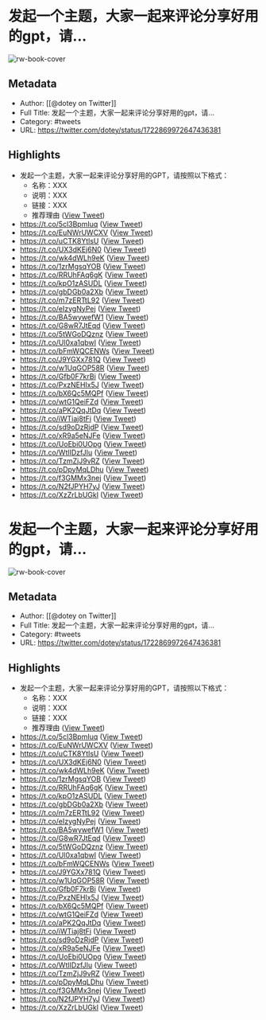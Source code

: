 # 发起一个主题，大家一起来评论分享好用的gpt，请...

![rw-book-cover](https://pbs.twimg.com/profile_images/561086911561736192/6_g58vEs.jpeg)

## Metadata
- Author: [[@dotey on Twitter]]
- Full Title: 发起一个主题，大家一起来评论分享好用的gpt，请...
- Category: #tweets
- URL: https://twitter.com/dotey/status/1722869972647436381

## Highlights
- 发起一个主题，大家一起来评论分享好用的GPT，请按照以下格式：
  - 名称：XXX
  - 说明：XXX
  - 链接：XXX
  - 推荐理由 ([View Tweet](https://twitter.com/dotey/status/1722869972647436381))
- https://t.co/5cl3BpmIuq ([View Tweet](https://twitter.com/dotey/status/1722881815642325381))
- https://t.co/EuNWrUWCXV ([View Tweet](https://twitter.com/dotey/status/1722888254079307864))
- https://t.co/uCTK8YtlsU ([View Tweet](https://twitter.com/dotey/status/1722888355531071644))
- https://t.co/UX3dKEj6N0 ([View Tweet](https://twitter.com/dotey/status/1722888413068542192))
- https://t.co/wk4dWLh9eK ([View Tweet](https://twitter.com/dotey/status/1723018431211966529))
- https://t.co/1zrMgsqYOB ([View Tweet](https://twitter.com/dotey/status/1723018547029246028))
- https://t.co/RRUhFAq6gK ([View Tweet](https://twitter.com/dotey/status/1723018628566483404))
- https://t.co/kpO1zASUDL ([View Tweet](https://twitter.com/dotey/status/1723018712221954126))
- https://t.co/gbDGb0a2Xb ([View Tweet](https://twitter.com/dotey/status/1723018801107640574))
- https://t.co/m7zERTtL92 ([View Tweet](https://twitter.com/dotey/status/1723019293686694304))
- https://t.co/eIzygNyPej ([View Tweet](https://twitter.com/dotey/status/1723019295611912452))
- https://t.co/BA5wywefW1 ([View Tweet](https://twitter.com/dotey/status/1723019297436373056))
- https://t.co/G8wR7JtEqd ([View Tweet](https://twitter.com/dotey/status/1723019299625849098))
- https://t.co/5tWGoDQznz ([View Tweet](https://twitter.com/dotey/status/1723019301827854822))
- https://t.co/Ul0xa1qbwI ([View Tweet](https://twitter.com/dotey/status/1723019303857873388))
- https://t.co/bFmWQCENWs ([View Tweet](https://twitter.com/dotey/status/1723019305749479619))
- https://t.co/J9YGXx781Q ([View Tweet](https://twitter.com/dotey/status/1723019307779563986))
- https://t.co/w1UqGOP58R ([View Tweet](https://twitter.com/dotey/status/1723064997725528345))
- https://t.co/Gfb0F7krBi ([View Tweet](https://twitter.com/dotey/status/1723065077614444608))
- https://t.co/PxzNEHIx5J ([View Tweet](https://twitter.com/dotey/status/1723092257035698615))
- https://t.co/bX6Qc5MQPf ([View Tweet](https://twitter.com/dotey/status/1723112637267906872))
- https://t.co/wtG1QeiFZd ([View Tweet](https://twitter.com/dotey/status/1723122422704967713))
- https://t.co/aPK2QqJtDq ([View Tweet](https://twitter.com/dotey/status/1723158730919870937))
- https://t.co/iWTiaj8tFi ([View Tweet](https://twitter.com/dotey/status/1723162456158056950))
- https://t.co/sd9oDzRjdP ([View Tweet](https://twitter.com/dotey/status/1723162901618233508))
- https://t.co/xR9a5eNJFe ([View Tweet](https://twitter.com/dotey/status/1723166627913515069))
- https://t.co/UoEbi0UOpg ([View Tweet](https://twitter.com/dotey/status/1723183535765209465))
- https://t.co/WtlIDzfJIu ([View Tweet](https://twitter.com/dotey/status/1723184057809355219))
- https://t.co/TzmZjJ9vRZ ([View Tweet](https://twitter.com/dotey/status/1723185694720270835))
- https://t.co/pDpyMqLDhu ([View Tweet](https://twitter.com/dotey/status/1723191869461372940))
- https://t.co/f3GMMx3nej ([View Tweet](https://twitter.com/dotey/status/1723208041481249101))
- https://t.co/N2fJPYH7yJ ([View Tweet](https://twitter.com/dotey/status/1723208267667472829))
- https://t.co/XzZrLbUGkl ([View Tweet](https://twitter.com/dotey/status/1723208370201494014))
# 发起一个主题，大家一起来评论分享好用的gpt，请...

![rw-book-cover](https://pbs.twimg.com/profile_images/561086911561736192/6_g58vEs.jpeg)

## Metadata
- Author: [[@dotey on Twitter]]
- Full Title: 发起一个主题，大家一起来评论分享好用的gpt，请...
- Category: #tweets
- URL: https://twitter.com/dotey/status/1722869972647436381

## Highlights
- 发起一个主题，大家一起来评论分享好用的GPT，请按照以下格式：
  - 名称：XXX
  - 说明：XXX
  - 链接：XXX
  - 推荐理由 ([View Tweet](https://twitter.com/dotey/status/1722869972647436381))
- https://t.co/5cl3BpmIuq ([View Tweet](https://twitter.com/dotey/status/1722881815642325381))
- https://t.co/EuNWrUWCXV ([View Tweet](https://twitter.com/dotey/status/1722888254079307864))
- https://t.co/uCTK8YtlsU ([View Tweet](https://twitter.com/dotey/status/1722888355531071644))
- https://t.co/UX3dKEj6N0 ([View Tweet](https://twitter.com/dotey/status/1722888413068542192))
- https://t.co/wk4dWLh9eK ([View Tweet](https://twitter.com/dotey/status/1723018431211966529))
- https://t.co/1zrMgsqYOB ([View Tweet](https://twitter.com/dotey/status/1723018547029246028))
- https://t.co/RRUhFAq6gK ([View Tweet](https://twitter.com/dotey/status/1723018628566483404))
- https://t.co/kpO1zASUDL ([View Tweet](https://twitter.com/dotey/status/1723018712221954126))
- https://t.co/gbDGb0a2Xb ([View Tweet](https://twitter.com/dotey/status/1723018801107640574))
- https://t.co/m7zERTtL92 ([View Tweet](https://twitter.com/dotey/status/1723019293686694304))
- https://t.co/eIzygNyPej ([View Tweet](https://twitter.com/dotey/status/1723019295611912452))
- https://t.co/BA5wywefW1 ([View Tweet](https://twitter.com/dotey/status/1723019297436373056))
- https://t.co/G8wR7JtEqd ([View Tweet](https://twitter.com/dotey/status/1723019299625849098))
- https://t.co/5tWGoDQznz ([View Tweet](https://twitter.com/dotey/status/1723019301827854822))
- https://t.co/Ul0xa1qbwI ([View Tweet](https://twitter.com/dotey/status/1723019303857873388))
- https://t.co/bFmWQCENWs ([View Tweet](https://twitter.com/dotey/status/1723019305749479619))
- https://t.co/J9YGXx781Q ([View Tweet](https://twitter.com/dotey/status/1723019307779563986))
- https://t.co/w1UqGOP58R ([View Tweet](https://twitter.com/dotey/status/1723064997725528345))
- https://t.co/Gfb0F7krBi ([View Tweet](https://twitter.com/dotey/status/1723065077614444608))
- https://t.co/PxzNEHIx5J ([View Tweet](https://twitter.com/dotey/status/1723092257035698615))
- https://t.co/bX6Qc5MQPf ([View Tweet](https://twitter.com/dotey/status/1723112637267906872))
- https://t.co/wtG1QeiFZd ([View Tweet](https://twitter.com/dotey/status/1723122422704967713))
- https://t.co/aPK2QqJtDq ([View Tweet](https://twitter.com/dotey/status/1723158730919870937))
- https://t.co/iWTiaj8tFi ([View Tweet](https://twitter.com/dotey/status/1723162456158056950))
- https://t.co/sd9oDzRjdP ([View Tweet](https://twitter.com/dotey/status/1723162901618233508))
- https://t.co/xR9a5eNJFe ([View Tweet](https://twitter.com/dotey/status/1723166627913515069))
- https://t.co/UoEbi0UOpg ([View Tweet](https://twitter.com/dotey/status/1723183535765209465))
- https://t.co/WtlIDzfJIu ([View Tweet](https://twitter.com/dotey/status/1723184057809355219))
- https://t.co/TzmZjJ9vRZ ([View Tweet](https://twitter.com/dotey/status/1723185694720270835))
- https://t.co/pDpyMqLDhu ([View Tweet](https://twitter.com/dotey/status/1723191869461372940))
- https://t.co/f3GMMx3nej ([View Tweet](https://twitter.com/dotey/status/1723208041481249101))
- https://t.co/N2fJPYH7yJ ([View Tweet](https://twitter.com/dotey/status/1723208267667472829))
- https://t.co/XzZrLbUGkl ([View Tweet](https://twitter.com/dotey/status/1723208370201494014))
